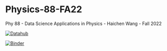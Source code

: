 # Physics-88-FA22
Phy 88 - Data Science Applications in Physics - Haichen Wang - Fall 2022

[![Datahub](https://img.shields.io/badge/Launch-UCB%20Datahub-blue.svg)](http://datahub.berkeley.edu/user-redirect/interact?account=ds-modules&repo=EPS-130-SP22&branch=main&path=)

[![Binder](https://mybinder.org/badge_logo.svg)](https://mybinder.org/v2/gh/ds-modules/EPS-130-SP22/master)

